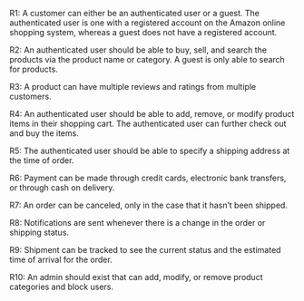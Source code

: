 R1: A customer can either be an authenticated user or a guest. The authenticated user is one with a registered account on the Amazon online shopping system, whereas a guest does not have a registered account.

R2: An authenticated user should be able to buy, sell, and search the products via the product name or category. 
A guest is only able to search for products.

R3: A product can have multiple reviews and ratings from multiple customers.

R4: An authenticated user should be able to add, remove, or modify product items in their shopping cart. 
The authenticated user can further check out and buy the items.

R5: The authenticated user should be able to specify a shipping address at the time of order.

R6: Payment can be made through credit cards, electronic bank transfers, or through cash on delivery.

R7: An order can be canceled, only in the case that it hasn’t been shipped.

R8: Notifications are sent whenever there is a change in the order or shipping status.

R9: Shipment can be tracked to see the current status and the estimated time of arrival for the order.

R10: An admin should exist that can add, modify, or remove product categories and block users.